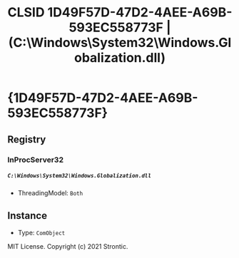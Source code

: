 ﻿---
title: "CLSID 1D49F57D-47D2-4AEE-A69B-593EC558773F | (C:\\Windows\\System32\\Windows.Globalization.dll)"
excerpt: What is COM-Object CLSID 1D49F57D-47D2-4AEE-A69B-593EC558773F?
---

# {1D49F57D-47D2-4AEE-A69B-593EC558773F}


## Registry


### InProcServer32

##### `C:\Windows\System32\Windows.Globalization.dll`
* ThreadingModel: `Both`

## Instance

* Type: `ComObject`

MIT License. Copyright (c) 2021 Strontic.


